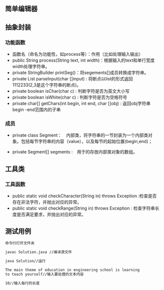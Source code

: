 ## 简单编辑器

## 抽象封装

### 功能函数
- 函数名（命名为功能性，如process等）：作用（比如处理输入输出）
- public String process(String text, int width)：根据输入的text和单行宽度width处理字符串。
- private StringBuilder printSeg()：将segements[]成员转换成字符串。
- private List<Integer> parseInput(char []input) : 将断点以list的形式返回　1112233(2,3是这个字符串的断点)。
- private boolean isChar(char c) : 判断字符是否为英文大小写
- private boolean isWhite(char c) : 判断字符是否为空格符号
- private char[] getChars(int begin, int end, char []obj) : 返回obj字符串begin -end范围内的子串

### 成员
- private class Segment：　内部类，将字符串的一节封装为一个内部类对象。包括每节字符串的内容（value），以及每节的起始位置(begin,end)；

- private Segment[] segments :　用于的存放内部类对象的数组。

## 工具类
### 工具函数
- public static void checkCharacter(String in) throws Exception :检查是否存在非法字符，并抛出对应的异常。
- public static void checkRange(String in) throws Exception : 检查字符串长度是否满足要求，并抛出对应的异常。

## 测试用例
```bash
命令行打开文件夹

javac Solution.java //编译源文件

java Solution//运行

The main theme of education in engineering school is learning
to teach yourself//输入要处理的文本内容

10//输入每行的长度
```


